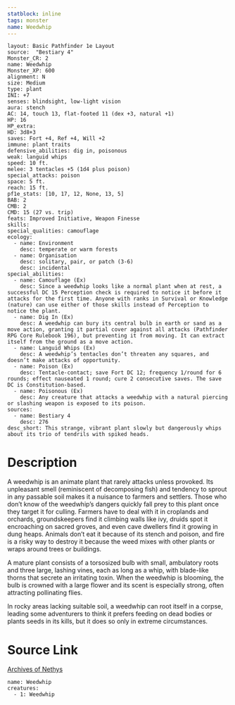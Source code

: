 ```yaml
---
statblock: inline
tags: monster
name: Weedwhip
---
```

```statblock
layout: Basic Pathfinder 1e Layout
source:  "Bestiary 4"
Monster_CR: 2
name: Weedwhip
Monster_XP: 600
alignment: N
size: Medium
type: plant
INI: +7
senses: blindsight, low-light vision
aura: stench
AC: 14, touch 13, flat-footed 11 (dex +3, natural +1)
HP: 16
HP_extra: 
HD: 3d8+3
saves: Fort +4, Ref +4, Will +2
immune: plant traits
defensive_abilities: dig in, poisonous
weak: languid whips
speed: 10 ft.
melee: 3 tentacles +5 (1d4 plus poison)
special_attacks: poison
space: 5 ft.
reach: 15 ft.
pf1e_stats: [10, 17, 12, None, 13, 5]
BAB: 2
CMB: 2
CMD: 15 (27 vs. trip)
feats: Improved Initiative, Weapon Finesse
skills: 
special_qualities: camouflage
ecology:
  - name: Environment
    desc: temperate or warm forests
  - name: Organisation
    desc: solitary, pair, or patch (3-6)
    desc: incidental
special_abilities:
  - name: Camouflage (Ex)
    desc: Since a weedwhip looks like a normal plant when at rest, a successful DC 15 Perception check is required to notice it before it attacks for the first time. Anyone with ranks in Survival or Knowledge (nature) can use either of those skills instead of Perception to notice the plant.
  - name: Dig In (Ex)
    desc: A weedwhip can bury its central bulb in earth or sand as a move action, granting it partial cover against all attacks (Pathfinder RPG Core Rulebook 196), but preventing it from moving. It can extract itself from the ground as a move action.
  - name: Languid Whips (Ex)
    desc: A weedwhip’s tentacles don’t threaten any squares, and doesn’t make attacks of opportunity.
  - name: Poison (Ex)
    desc: Tentacle-contact; save Fort DC 12; frequency 1/round for 6 rounds; effect nauseated 1 round; cure 2 consecutive saves. The save DC is Constitution-based.
  - name: Poisonous (Ex)
    desc: Any creature that attacks a weedwhip with a natural piercing or slashing weapon is exposed to its poison.
sources:
  - name: Bestiary 4
    desc: 276
desc_short: This strange, vibrant plant slowly but dangerously whips about its trio of tendrils with spiked heads.
```
# Description
A weedwhip is an animate plant that rarely attacks unless provoked. Its unpleasant smell (reminiscent of decomposing fish) and tendency to sprout in any passable soil makes it a nuisance to farmers and settlers. Those who don’t know of the weedwhip’s dangers quickly fall prey to this plant once they target it for culling. Farmers have to deal with it in croplands and orchards, groundskeepers find it climbing walls like ivy, druids spot it encroaching on sacred groves, and even cave dwellers find it growing in dung heaps. Animals don’t eat it because of its stench and poison, and fire is a risky way to destroy it because the weed mixes with other plants or wraps around trees or buildings.

A mature plant consists of a torsosized bulb with small, ambulatory roots and three large, lashing vines, each as long as a whip, with blade-like thorns that secrete an irritating toxin. When the weedwhip is blooming, the bulb is crowned with a large flower and its scent is especially strong, often attracting pollinating flies.

In rocky areas lacking suitable soil, a weedwhip can root itself in a corpse, leading some adventurers to think it prefers feeding on dead bodies or plants seeds in its kills, but it does so only in extreme circumstances.
# Source Link
[Archives of Nethys](https://aonprd.com/MonsterDisplay.aspx?ItemName=Weedwhip)
```encounter-table
name: Weedwhip
creatures:
  - 1: Weedwhip
```
